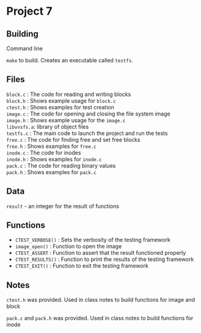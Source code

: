 # Project 7

## Building

Command line

`make` to build. Creates an executable called `testfs`.

## Files

`block.c`   : The code for reading and writing blocks\
`block.h`   : Shows example usage for `block.c`\
`ctest.h`   : Shows examples for test creation\
`image.c`   : The code for opening and closing the file system image\
`image.h`   : Shows example usage for the `image.c`\
`libvvsfs.a`: library of object files\
`testfs.c`  : The main code to launch the project and run the tests\
`free.c`    : The code for finding free and set free blocks\
`free.h`    : Shows examples for `free.c`\
`inode.c`   : The code for inodes\
`inode.h`   : Shows examples for `inode.c`\
`pack.c`    : The code for reading binary values\
`pack.h`    : Shows examples for `pack.c`

## Data
`result` - an integer for the result of functions

## Functions
* `CTEST_VERBOSE()` : Sets the verbosity of the testing framework
* `image_open()`    : Function to open the image
* `CTEST_ASSERT`    : Function to assert that the result functioned properly
* `CTEST_RESULTS()` : Function to print the results of the testing framework
* `CTEST_EXIT()`    : Function to exit the testing framework

## Notes
`ctest.h` was provided. Used in class notes to build functions for image and block

`pack.c` and `pack.h` was provided. Used in class notes to build functions for inode

